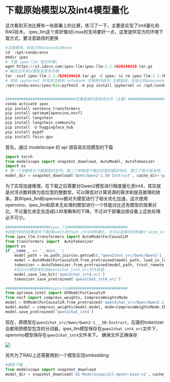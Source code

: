 # 下载原始模型以及int4模型量化
这次看到天池比赛有一些部署上的比赛，练习了一下，主要是实现了int4量化和RAG技术。
ipex_llm这个库好像对Linux的支持要好一点，这里提供官方的环境下载方式，要注意路径的更换

```python
#注意路径，到自己的anaconda的envs
cd  /opt/conda/envs 
mkdir ipex
# 下载 ipex-llm 官方环境|
wget https://s3.idzcn.com/ipex-llm/ipex-llm-2.1.0b20240410.tar.gz 
# 解压文件夹以便恢复原先环境
tar -zxvf ipex-llm-2.1.0b20240410.tar.gz -C ipex/ && rm ipex-llm-2.1.0b20240410.tar.gz
# 安装 ipykernel 并将其注册到 notebook 可使用内核中,注意路径，到自己的anaconda的ipex
/opt/conda/envs/ipex/bin/python3 -m pip install ipykernel && /opt/conda/envs/ipex/bin/python3 -m ipykernel install --name=ipex


###############################还需安装的其他库文件（主要）#####################################
conda activate ipex
pip install sentence_transformers
pip install optimum[openvino,nncf]
pip install langchain
pip install langchain_community
pip install -U huggingface_hub
pip install pypdf
pip install faiss-gpu

```

首先，通过 modelscope 的 api 很容易实现模型的下载


```python
import torch
from modelscope import snapshot_download, AutoModel, AutoTokenizer
import os
# 第一个参数表示下载模型的型号，第二个参数是下载后存放的缓存地址，第三个表示版本号，默认 master
model_dir = snapshot_download('Qwen/Qwen2-1.5B-Instruct', cache_dir='qwen2chat_src', revision='master')
```

为了实现加速推理，在下载之后需要对Qwen2模型进行精度量化至int4，其实就是对浮点数转换为低位宽的整数型，可以降低对计算资源的需求和提高推理的效率。其中ipex_llm和openvino都对大模型进行了相关优化加速，这次使用openvino、ipex_llm和原本无处理的模型进行一个性能对比还有模型的效果对比，不过量化肯定会造成LLM准确率的下降，不过对于部署边缘设备上这些处理必不可少。

```python
####################ipex_llm##########################
#这段代码的效果是将下载的Qwen2进行sym_int4对称量化，也可以选择非对称量化'asym_int4'
from ipex_llm.transformers import AutoModelForCausalLM
from transformers import  AutoTokenizer
import os
if __name__ == '__main__':
    model_path = os.path.join(os.getcwd(),"qwen2chat_src/Qwen/Qwen2-1___5B-Instruct")
    model = AutoModelForCausalLM.from_pretrained(model_path, load_in_low_bit='sym_int4', trust_remote_code=True)
    tokenizer = AutoTokenizer.from_pretrained(model_path, trust_remote_code=True)
    #将int4模型保存到qwen2chat_int4_ori文件夹里
    model.save_low_bit('qwen2chat_int4_ori')
    tokenizer.save_pretrained('qwen2chat_int4_ori')
```

```python
####################openvino##########################
from optimum.intel import OVModelForCausalLM
from nncf import compress_weights, CompressWeightsMode
model = OVModelForCausalLM.from_pretrained('qwen2chat_src/Qwen/Qwen2-1___5B-Instruct', export=True)
model.model = compress_weights(model.model, mode=CompressWeightsMode.INT4_SYM, group_size=128, ratio=0.8)
model.save_pretrained('qwen2chat_int4')
```
现在，原模型在`qwen2chat_src/Qwen/Qwen2-1___5B-Instruct`，后面的tokenizer会都用原模型包含的分词器，ipex_llm模型保存在`qwen2chat_int4_ori`文件下，openvino模型保存在`qwen2chat_int4`文件夹下。
确保文件正确保存

![](https://i-blog.csdnimg.cn/direct/1bffd07cfbf84223bcd48dbe62ddebde.png#pic_center)

另外为了RAG上还需要用到一个模型实现embedding

```python
#模型下载
from modelscope import snapshot_download
model_dir = snapshot_download('AI-ModelScope/all-mpnet-base-v2', cache_dir='sentence-transformers')
```

